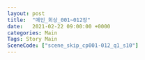 ```yaml
---
layout: post
title:  "메인_회상_001~012장"
date:   2021-02-22 09:00:00 +0000
categories: Main
Tags: Story Main
SceneCode: ["scene_skip_cp001-012_q1_s10"]
---
```

